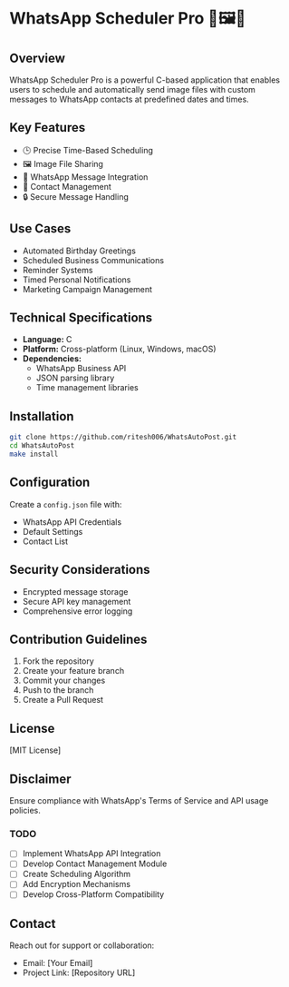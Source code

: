 # WhatsApp Scheduler Pro 📅🖼️📱

## Overview
WhatsApp Scheduler Pro is a powerful C-based application that enables users to schedule and automatically send image files with custom messages to WhatsApp contacts at predefined dates and times.


## Key Features
- 🕒 Precise Time-Based Scheduling
- 🖼️ Image File Sharing
- 📱 WhatsApp Message Integration
- 📇 Contact Management
- 🔒 Secure Message Handling

## Use Cases
- Automated Birthday Greetings
- Scheduled Business Communications
- Reminder Systems
- Timed Personal Notifications
- Marketing Campaign Management

## Technical Specifications
- **Language:** C
- **Platform:** Cross-platform (Linux, Windows, macOS)
- **Dependencies:** 
  - WhatsApp Business API
  - JSON parsing library
  - Time management libraries

## Installation
```bash
git clone https://github.com/ritesh006/WhatsAutoPost.git
cd WhatsAutoPost
make install
```

## Configuration
Create a `config.json` file with:
- WhatsApp API Credentials
- Default Settings
- Contact List

## Security Considerations
- Encrypted message storage
- Secure API key management
- Comprehensive error logging

## Contribution Guidelines
1. Fork the repository
2. Create your feature branch
3. Commit your changes
4. Push to the branch
5. Create a Pull Request

## License
[MIT License]

## Disclaimer
Ensure compliance with WhatsApp's Terms of Service and API usage policies.

### TODO
- [ ] Implement WhatsApp API Integration
- [ ] Develop Contact Management Module
- [ ] Create Scheduling Algorithm
- [ ] Add Encryption Mechanisms
- [ ] Develop Cross-Platform Compatibility

## Contact
Reach out for support or collaboration:
- Email: [Your Email]
- Project Link: [Repository URL]
